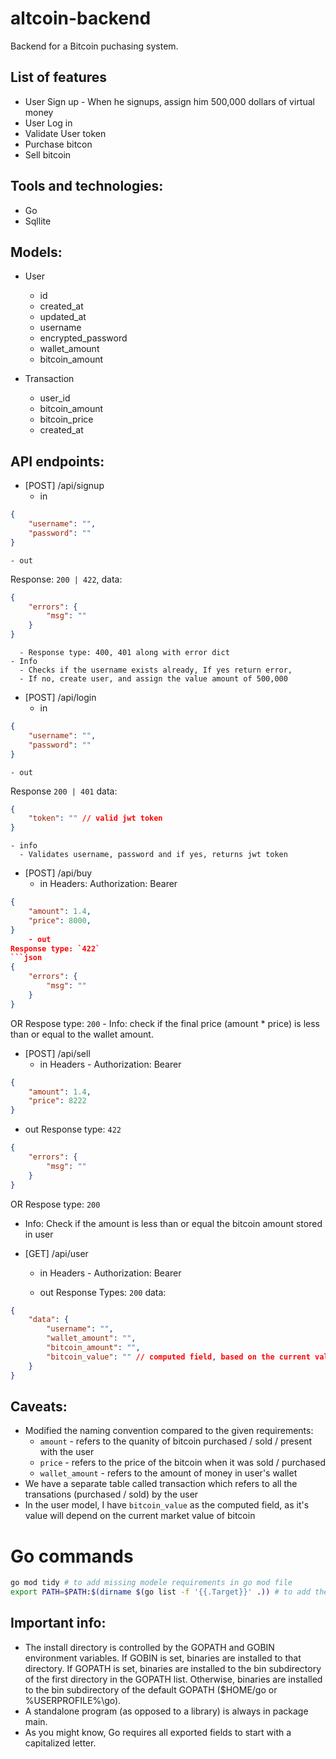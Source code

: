 # altcoin-backend
Backend for a Bitcoin puchasing system.


## List of features
- User Sign up - When he signups, assign him 500,000 dollars of virtual money
- User Log in
- Validate User token
- Purchase bitcon
- Sell bitcoin

## Tools and technologies:
- Go
- Sqllite

## Models:
- User
  - id
  - created_at
  - updated_at
  - username
  - encrypted_password
  - wallet_amount
  - bitcoin_amount

- Transaction
  - user_id
  - bitcoin_amount
  - bitcoin_price
  - created_at

## API endpoints:
- [POST] /api/signup
    - in
```json
{
    "username": "",
    "password": ""
}
```
    - out
Response: `200 | 422`,
data:
```json
{
    "errors": {
        "msg": ""
    }
}
```
      - Response type: 400, 401 along with error dict
    - Info
      - Checks if the username exists already, If yes return error,
      - If no, create user, and assign the value amount of 500,000

- [POST] /api/login
  - in
```json
{
    "username": "",
    "password": ""
}
```
    - out
Response `200 | 401`
data:
```json
{
    "token": "" // valid jwt token
}
```
    - info
      - Validates username, password and if yes, returns jwt token

- [POST] /api/buy
    - in
Headers:
Authorization: Bearer <token>
```json
{
    "amount": 1.4,
    "price": 8000,
}
    - out
Response type: `422`
```json
{
    "errors": {
        "msg": ""
    }
}
```
OR
Respose type: `200`
    - Info: check if the final price (amount * price) is less than or equal to the wallet amount.

- [POST] /api/sell
  - in
Headers  -
Authorization: Bearer <token>
```json
{
    "amount": 1.4,
    "price": 8222
}
```
  - out
Response type: `422`
```json
{
    "errors": {
        "msg": ""
    }
}
```
OR
Respose type: `200`
  - Info: Check if the amount is less than or equal the bitcoin amount stored in user

- [GET] /api/user
  - in
Headers  -
Authorization: Bearer <token>

  - out
Response Types: `200`
data:

```json
{
    "data": {
        "username": "",
        "wallet_amount": "",
        "bitcoin_amount": "",
        "bitcoin_value": "" // computed field, based on the current value of the bitcoin
    }
}
```

## Caveats:
- Modified the naming convention compared to the given requirements:
  - `amount` - refers to the quanity of bitcoin purchased / sold / present with the user
  - `price` - refers to the price of the bitcoin when it was sold / purchased
  - `wallet_amount` - refers to the amount of money in user's wallet
- We have a separate table called transaction which refers to all the transations (purchased / sold) by the user
- In the user model, I have `bitcoin_value` as the computed field, as it's value will depend on the current market value of bitcoin


# Go commands
```bash
go mod tidy # to add missing modele requirements in go mod file
export PATH=$PATH:$(dirname $(go list -f '{{.Target}}' .)) # to add the go bin's files to path
```

## Important info:
- The install directory is controlled by the GOPATH and GOBIN environment variables. If GOBIN is set, binaries are installed to that directory. If GOPATH is set, binaries are installed to the bin subdirectory of the first directory in the GOPATH list. Otherwise, binaries are installed to the bin subdirectory of the default GOPATH ($HOME/go or %USERPROFILE%\go).
- A standalone program (as opposed to a library) is always in package main.
- As you might know, Go requires all exported fields to start with a capitalized letter.




